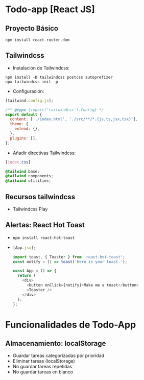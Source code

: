 # Todo-app [React JS]

## Proyecto Básico

```
npm install react-router-dom
```

## Tailwindcss

- Instalación de Tailwindcss:

```
npm install -D tailwindcss postcss autoprefixer
npx tailwindcss init -p
```

- Configuración:

```javascript
[tailwind.config.js];

/** @type {import('tailwindcss').Config} */
export default {
  content: ['./index.html', './src/**/*.{js,ts,jsx,tsx}'],
  theme: {
    extend: {},
  },
  plugins: [],
};
```

- Añadir directivas Tailwindcss:

```css
[index.css]

@tailwind base;
@tailwind components;
@tailwind utilities;
```

## Recursos tailwindcss

- Tailwindcss Play

## Alertas: React Hot Toast

- ```
  npm install react-hot-toast
  ```

- ```javascript
  [App.jsx];

  import toast, { Toaster } from 'react-hot-toast';
  const notify = () => toast('Here is your toast.');

  const App = () => {
    return (
      <div>
        <button onClick={notify}>Make me a toast</button>
        <Toaster />
      </div>
    );
  };
  ```

#

# Funcionalidades de Todo-App

## Almacenamiento: localStorage

- Guardar tareas categorizadas por prioridad
- Eliminar tareas (localStorage)
- No guardar tareas repetidas
- No guardar tareas en blanco

```

```
